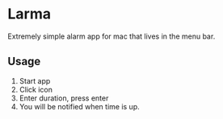 #  Larma
Extremely simple alarm app for mac that lives in the menu bar.

## Usage
1) Start app
2) Click icon
3) Enter duration, press enter
4) You will be notified when time is up.

